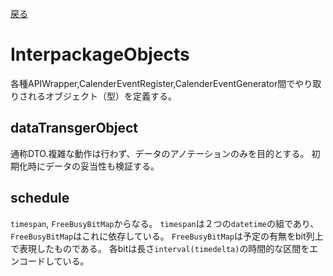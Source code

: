 [戻る](../README.md)

# InterpackageObjects

各種APIWrapper,CalenderEventRegister,CalenderEventGenerator間でやり取りされるオブジェクト（型）を定義する。

## dataTransgerObject

通称DTO.複雑な動作は行わず、データのアノテーションのみを目的とする。
初期化時にデータの妥当性も検証する。

## schedule

`timespan`, `FreeBusyBitMap`からなる。
`timespan`は２つの`datetime`の組であり、`FreeBusyBitMap`はこれに依存している。
`FreeBusyBitMap`は予定の有無をbit列上で表現したものである。
各bitは長さ`interval(timedelta)`の時間的な区間をエンコードしている。
